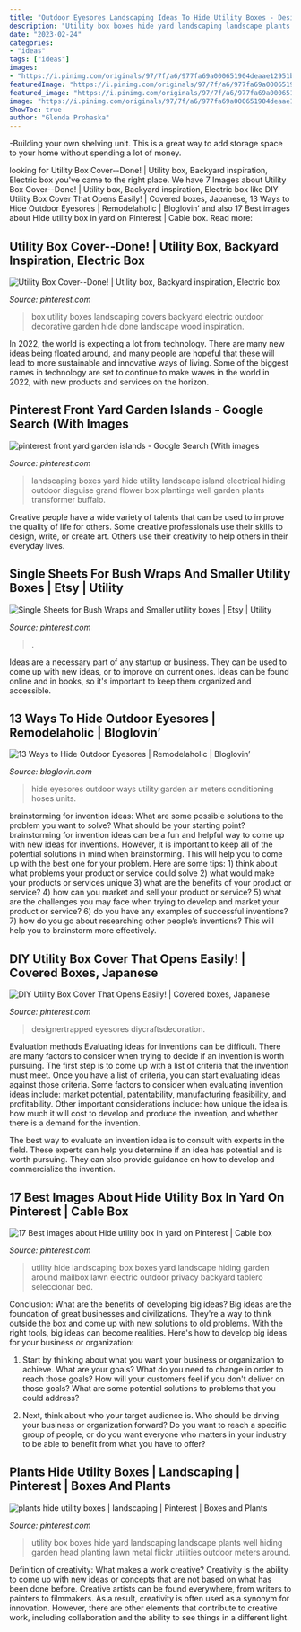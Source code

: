 ```yaml
---
title: "Outdoor Eyesores Landscaping Ideas To Hide Utility Boxes - Designertrapped Eyesores Diycraftsdecoration"
description: "Utility box boxes hide yard landscaping landscape plants well hiding garden head planting lawn metal flickr utilities outdoor meters around"
date: "2023-02-24"
categories:
- "ideas"
tags: ["ideas"]
images:
- "https://i.pinimg.com/originals/97/7f/a6/977fa69a000651904deaae12951bcd1c.jpg"
featuredImage: "https://i.pinimg.com/originals/97/7f/a6/977fa69a000651904deaae12951bcd1c.jpg"
featured_image: "https://i.pinimg.com/originals/97/7f/a6/977fa69a000651904deaae12951bcd1c.jpg"
image: "https://i.pinimg.com/originals/97/7f/a6/977fa69a000651904deaae12951bcd1c.jpg"
ShowToc: true
author: "Glenda Prohaska"
---
```



-Building your own shelving unit. This is a great way to add storage space to your home without spending a lot of money.

	

		
looking for Utility Box Cover--Done! | Utility box, Backyard inspiration, Electric box you've came to the right place. We have 7 Images about Utility Box Cover--Done! | Utility box, Backyard inspiration, Electric box like DIY Utility Box Cover That Opens Easily! | Covered boxes, Japanese, 13 Ways to Hide Outdoor Eyesores | Remodelaholic | Bloglovin’ and also 17 Best images about Hide utility box in yard on Pinterest | Cable box. Read more:
		
    
## Utility Box Cover--Done! | Utility Box, Backyard Inspiration, Electric Box

<img loading=lazy src="https://i.pinimg.com/originals/16/15/a4/1615a4e005b55164f6fe97d3925d8da1.jpg" onerror="this.onerror=null;this.src='https://tse3.mm.bing.net/th?id=OIP.EWtMfwtZkn79ak6PCiMGWQHaFj&amp;pid=15.1';" alt="Utility Box Cover--Done! | Utility box, Backyard inspiration, Electric box">

_Source: pinterest.com_

>box utility boxes landscaping covers backyard electric outdoor decorative garden hide done landscape wood inspiration. 

	

In 2022, the world is expecting a lot from technology. There are many new ideas being floated around, and many people are hopeful that these will lead to more sustainable and innovative ways of living. Some of the biggest names in technology are set to continue to make waves in the world in 2022, with new products and services on the horizon.

    
## Pinterest Front Yard Garden Islands - Google Search (With Images

<img loading=lazy src="https://i.pinimg.com/originals/a6/c5/44/a6c54447afd2ba6e8a5595cc1c34189f.jpg" onerror="this.onerror=null;this.src='https://tse3.mm.bing.net/th?id=OIP.SdJeXJqseMR4qb1wX5uGrQHaFO&amp;pid=15.1';" alt="pinterest front yard garden islands - Google Search (With images">

_Source: pinterest.com_

>landscaping boxes yard hide utility landscape island electrical hiding outdoor disguise grand flower box plantings well garden plants transformer buffalo. 

	

Creative people have a wide variety of talents that can be used to improve the quality of life for others. Some creative professionals use their skills to design, write, or create art. Others use their creativity to help others in their everyday lives.

    
## Single Sheets For Bush Wraps And Smaller Utility Boxes | Etsy | Utility

<img loading=lazy src="https://i.pinimg.com/originals/c3/f3/c9/c3f3c92319b4e3cd9aef09c84ed8a178.jpg" onerror="this.onerror=null;this.src='https://tse4.mm.bing.net/th?id=OIP.K1dPL9DKwLGnxFvQojeVLQHaJ4&amp;pid=15.1';" alt="Single Sheets for Bush Wraps and Smaller utility boxes | Etsy | Utility">

_Source: pinterest.com_

>. 

	

Ideas are a necessary part of any startup or business. They can be used to come up with new ideas, or to improve on current ones. Ideas can be found online and in books, so it's important to keep them organized and accessible.

    
## 13 Ways To Hide Outdoor Eyesores | Remodelaholic | Bloglovin’

<img loading=lazy src="http://www.remodelaholic.com/wp-content/uploads/2015/12/ways-to-hide-outdoor-eyesores-533x800.jpg" onerror="this.onerror=null;this.src='https://tse4.mm.bing.net/th?id=OIP.3w-kkH3qTJdL6PkvtjeiqwHaLH&amp;pid=15.1';" alt="13 Ways to Hide Outdoor Eyesores | Remodelaholic | Bloglovin’">

_Source: bloglovin.com_

>hide eyesores outdoor ways utility garden air meters conditioning hoses units. 

	

brainstorming for invention ideas: What are some possible solutions to the problem you want to solve? What should be your starting point?
brainstorming for invention ideas can be a fun and helpful way to come up with new ideas for inventions. However, it is important to keep all of the potential solutions in mind when brainstorming. This will help you to come up with the best one for your problem. Here are some tips: 1) think about what problems your product or service could solve 2) what would make your products or services unique 3) what are the benefits of your product or service? 4) how can you market and sell your product or service? 5) what are the challenges you may face when trying to develop and market your product or service? 6) do you have any examples of successful inventions? 7) how do you go about researching other people’s inventions? This will help you to brainstorm more effectively.

    
## DIY Utility Box Cover That Opens Easily! | Covered Boxes, Japanese

<img loading=lazy src="https://i.pinimg.com/originals/97/7f/a6/977fa69a000651904deaae12951bcd1c.jpg" onerror="this.onerror=null;this.src='https://tse3.mm.bing.net/th?id=OIP.S5Pq1cgVHpx3gwMhi2wUYwHaLG&amp;pid=15.1';" alt="DIY Utility Box Cover That Opens Easily! | Covered boxes, Japanese">

_Source: pinterest.com_

>designertrapped eyesores diycraftsdecoration. 

	

Evaluation methods
Evaluating ideas for inventions can be difficult. There are many factors to consider when trying to decide if an invention is worth pursuing. The first step is to come up with a list of criteria that the invention must meet. Once you have a list of criteria, you can start evaluating ideas against those criteria.
Some factors to consider when evaluating invention ideas include: market potential, patentability, manufacturing feasibility, and profitability. Other important considerations include: how unique the idea is, how much it will cost to develop and produce the invention, and whether there is a demand for the invention.

The best way to evaluate an invention idea is to consult with experts in the field. These experts can help you determine if an idea has potential and is worth pursuing. They can also provide guidance on how to develop and commercialize the invention.

    
## 17 Best Images About Hide Utility Box In Yard On Pinterest | Cable Box

<img loading=lazy src="https://s-media-cache-ak0.pinimg.com/736x/fe/be/22/febe222f992233a13c935c95b80e38a1.jpg" onerror="this.onerror=null;this.src='https://tse1.mm.bing.net/th?id=OIP.PY1zuwIvyU9VmrU-kIQFvAHaFj&amp;pid=15.1';" alt="17 Best images about Hide utility box in yard on Pinterest | Cable box">

_Source: pinterest.com_

>utility hide landscaping box boxes yard landscape hiding garden around mailbox lawn electric outdoor privacy backyard tablero seleccionar bed. 

	

Conclusion: What are the benefits of developing big ideas?
Big ideas are the foundation of great businesses and civilizations. They're a way to think outside the box and come up with new solutions to old problems. With the right tools, big ideas can become realities. Here's how to develop big ideas for your business or organization:
1. Start by thinking about what you want your business or organization to achieve. What are your goals? What do you need to change in order to reach those goals? How will your customers feel if you don't deliver on those goals? What are some potential solutions to problems that you could address?

2. Next, think about who your target audience is. Who should be driving your business or organization forward? Do you want to reach a specific group of people, or do you want everyone who matters in your industry to be able to benefit from what you have to offer?

    
## Plants Hide Utility Boxes | Landscaping | Pinterest | Boxes And Plants

<img loading=lazy src="https://s-media-cache-ak0.pinimg.com/736x/9d/ad/ac/9dadac326b9f490be072d53b02f7b7cf.jpg" onerror="this.onerror=null;this.src='https://tse3.mm.bing.net/th?id=OIP.oHA7ZwyUbRhh_VjKMWVm6gHaFj&amp;pid=15.1';" alt="plants hide utility boxes | landscaping | Pinterest | Boxes and Plants">

_Source: pinterest.com_

>utility box boxes hide yard landscaping landscape plants well hiding garden head planting lawn metal flickr utilities outdoor meters around. 

	

Definition of creativity: What makes a work creative?
Creativity is the ability to come up with new ideas or concepts that are not based on what has been done before. Creative artists can be found everywhere, from writers to painters to filmmakers. As a result, creativity is often used as a synonym for innovation. However, there are other elements that contribute to creative work, including collaboration and the ability to see things in a different light.

